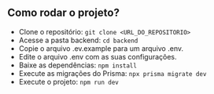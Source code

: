 ## Como rodar o projeto?

- Clone o repositório:
`git clone <URL_DO_REPOSITORIO>`
- Acesse a pasta backend: 
`cd backend`
- Copie o arquivo .ev.example para um arquivo .env.
- Edite o arquivo .env com as suas configurações.
- Baixe as dependências: 
`npm install`
- Execute as migrações do Prisma:
`npx prisma migrate dev`
- Execute o projeto:
`npm run dev`
